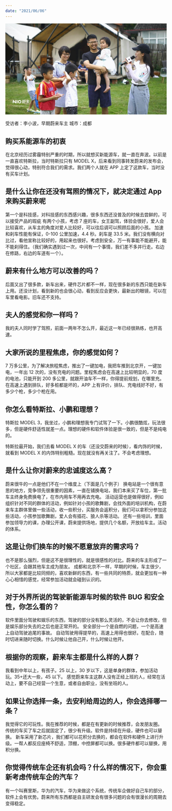 ```yaml
---
date: "2021/06/06"
---
```


<img src='/_image/image_2023-11-05-15-37-21.png'>

受访者：李小波，早期蔚来车主
城市：成都

## 购买系能源车的初衷

在北京经历过雾霾特别严重的时期，所以就想买新能源车，就一直在奔波。以前是一直喜欢特斯拉，当时特斯拉只有 MODEL X，后来看到同事转发蔚来的发布会，觉得很心动，特别符合我们的需求。我们两个人就在 APP 上定了这款车，当时没有买车计划。

## 是什么让你在还没有驾照的情况下，就决定通过 App 来购买蔚来呢

第一个是科技感，对科技感的东西感兴趣，很多东西还没普及的时候去尝鲜的，可以接受产品的瑕疵
有两个小孩，考虑 7 座的车，女王副驾，体验会很好，爱人会比较喜欢，从车主的角度对爱人比较好，可以往后调可以照顾后面的小孩。
加速和刹车性能有保证，0-100 公里加速，4.4 秒。刹车是 33.5 米。我们没有横向对比过，看他宣称比较好的，用起来也很好。考虑到安全，万一有事能不能避开，能不能刹得住。（我们确实遇到过一次，中间有一个事情，我们差不多并行走。右边在修路，右边的车道有一个）。

## 蔚来有什么地方可以改善的吗？

后面又出了很多款，新车出来，硬件芯片都不一样，现在很多新的东西只能在新车上用。还没计划，看到新的也会很心动，看到反应会更快，最新出的眼镜，可以在车里看电影。旧车还不支持。

## 夫人的感觉和你一样吗？

我的夫人同时学了驾照，前面一两年不怎么开，最近这一年已经很熟练，也开高速。

## 大家所说的里程焦虑，你的感觉如何？

7 万多公里，为了解决旅程焦虑，推出了一键加电，我把车推到北京开，一键加电，一年出 12 次的，没有充电的问题。里程焦虑会在高速上比较明显的，70 度的电池，只能开到 200 多公里，就跟开油车不一样，你得提前规划，在哪里充。在高速上遇到排队，好多桩都是坏的，APP 上有评价，排队、充电线好不好，有多少个枪，多少个枪在用。

## 你怎么看特斯拉、小鹏和理想？

特斯拉 MODEL 3，我坐过，小鹏和理想我专门试驾了一下。小鹏很酷炫，玩法很多，但是硬件舒适性就差一点。理想的硬件和软件体验是很一致的，但是不是纯电的。

特斯拉最开始，我们去看 MODEL X 的车（还没交蔚来的时候），看内饰的时候，就看到 MODEL X 的内饰特别粗糙。现在就没有再关注了。不会考虑理想。

## 是什么让你对蔚来的忠诚度这么高？

蔚来很牛的一点是他们不在一个维度上（下面是几个例子）
换电站是一个很有意思的地方，竞争领先很重要的因素，一直在铺换电站，我们本来买了车位，第一批车主终身免费换电了，在市内用车不用再去充电。
活动运营也是做得很好，例如组织针对不同的群体的活动，例如针对小孩的歌舞剧，会找外面的培训机构，在蔚来车主群体里做一些活动，收一些积分，买服务会返积分，我们可以拿积分参加这些活动，小孩参加歌舞剧，爱人会有插花、狼人杀等活动。
还有一些培训，里面参加领导力的课，办理公开课，蔚来提供场地，提供几个名额，开放给车主。活动的体系。

## 这是让你们换车的时候不愿意放弃的需求吗？

也不是那么强烈，但是这不是很理性的，就是很感性的对比。蔚来的车主形成了一个社区，会跟其他车主成为朋友。
成都和北京不一样，早期的时候，车主很少，所以大家都是比较同频的，喜欢新鲜的东西，有一些共同的特质，就会更加有一种心心相惜的感觉，经常参加活动就会碰到认识的。

## 对于外界所说的驾驶新能源车时候的软件 BUG 和安全性，你怎么看的？

软件里面分驾驶和娱乐的东西，驾驶的部分没有那么灵活的，不会让你去修改，但是娱乐部分失去的之后也是正常开的。
安全部分一个是自燃的问题，一个是高速上自动驾驶追尾的事故。
自动驾驶用得提早的，高速上用得也很好。在配合，随时切进来随时切换。什么时候让他自己开，什么时候让他开。

## 根据你的观察，蔚来车主都是什么样的人群？

我看到中年以上，有孩子。25 以上，30 岁以下，这是单身的群体，参加活动玩。35+还大一些，45 以下。
感觉蔚来车主这群人没有正经上班的人，经常在活动上，要不自己经营一个生意，或者自由职业，没有坐班的人。

## 如果让你选择一条，去安利给周边的人，你会选择哪一条？

我觉得它的可玩性。我在推荐的时候，都是在有更新的时候推荐，会发朋友圈。
传统的车买了车之后就固定了，很少有升级。软件是持续在升级，硬件也可以替换。
新车采用了新芯片，我们都可以花积分去换的，都会在软件和硬件上进行升级。一帮人都反应座椅不舒适，顶棚，中控屏都可以换。很多硬件都可以替换，用积分换。

## 你觉得传统车企还有机会吗？什么样的情况下，你会重新考虑传统车企的汽车？

有一个叫赛里斯，华为的汽车，华为来做这个系统，传统车企做好自己车的部分，软件上会有优势。蔚来所有东西都是自主研发会有很多问题的会有很漫长的周期去变得稳定。
